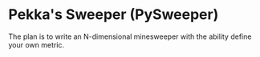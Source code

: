 Pekka's Sweeper (PySweeper)
===

The plan is to write an N-dimensional minesweeper with the ability define your own metric.

